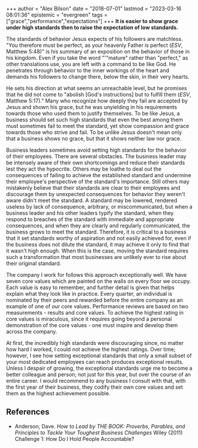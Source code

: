 +++
author = "Alex Bilson"
date = "2018-07-01"
lastmod = "2023-03-16 08:01:36"
epistemic = "evergreen"
tags = ["grace","performance","expectations"]
+++
**It is easier to show grace under high standards then to raise the expectation of low standards.**

The standards of behavior Jesus expects of his followers are matchless. "You therefore must be perfect, as your heavenly Father is perfect (_ESV_, Matthew 5:48)" is his summary of an exposition on the behavior of those in his kingdom. Even if you take the word "'"mature" rather than "perfect," as other translations use, you are left with a command to be like God. He penetrates through behavior to the inner workings of the heart and demands his followers to change there, below the skin, in their very hearts.

He sets his direction at what seems an unreachable level, but he promises that he did not come to "abolish [God's instructions] but to fulfill them (_ESV_, Matthew 5:17)." Many who recognize how deeply they fail are accepted by Jesus and shown his grace, but he was unyielding in his requirements towards those who used them to justify themselves. To be like Jesus, a business should set such high standards that even the best among them must sometimes fail to meet the standard, yet show compassion and grace towards those who strive and fail. To be unlike Jesus doesn't mean only that a business shows no grace, but that it shows neither law nor grace.

Business leaders sometimes avoid setting high standards for the behavior of their employees. There are several obstacles. The business leader may be intensely aware of their own shortcomings and reduce their standards lest they act the hypocrite. Others may be loathe to deal out the consequences of failing to achieve the established standard and undermine their employee's perspective of the standard's importance. Still others may mistakenly believe that their standards are clear to their employees and discourage them by unexpected consequences for behavior they weren't aware didn't meet the standard. A standard may be lowered, rendered useless by lack of consequence, arbitrary, or miscommunicated, but when a business leader and his other leaders typify the standard, when they respond to breaches of the standard with immediate and appropriate consequences, and when they are clearly and regularly communicated, the business grows to meet the standard. Therefore, it is critical to a business that it set standards worthy of aspiration and not easily achieved for, even if the business does not dilute the standard, it may achieve it only to find that it wasn't high enough. When this is the case, moving the standard requires such a transformation that most businesses are unlikely ever to rise about their original standard.

The company I work for follows this approach exceptionally well. We have seven core values which are painted on the walls on every floor we occupy. Each value is easy to remember, and further detail is given that helps explain what they look like in practice. Every quarter, an individual is nominated by their peers and rewarded before the entire company as an example of one of our core values. Performance reviews are based on two measurements - results and core values. To achieve the highest rating in core values is miraculous, since it requires going beyond a personal demonstration of the core values - one must inspire and develop them across the company.

At first, the incredibly high standards were discouraging since, no matter how hard I worked, I could not achieve the highest ratings. Over time; however, I see how setting exceptional standards that only a small subset of your most dedicated employees can reach produces exceptional results. Unless I despair of growing, the exceptional standards urge me to become a better colleague and person; not just for this year, but over the course of an entire career. I would recommend to any business I consult with that, with the first year of their business, they codify their own core values and set them as the highest achievement possible.

## References

- Anderson, Dave. _How to Lead by THE BOOK: Proverbs, Parables, and Principles to Tackle Your Toughest Business Challenges_ Wiley (2011) Challenge 1: How Do I Hold People Accountable?
